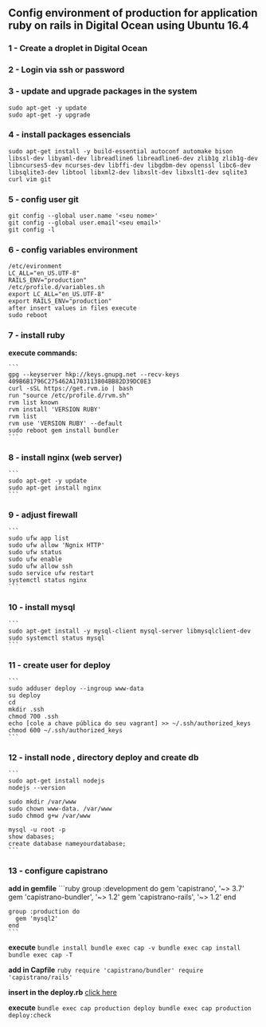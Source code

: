 ## Config environment of production for application ruby on rails in Digital Ocean using Ubuntu 16.4 

### 1 - Create a droplet in Digital Ocean

### 2 - Login via ssh or password

### 3 - update and upgrade packages in the system 
	
	sudo apt-get -y update 
	sudo apt-get -y upgrade 
	

### 4 - install packages essencials
	
	sudo apt-get install -y build-essential autoconf automake bison libssl-dev libyaml-dev libreadline6 libreadline6-dev zlib1g zlib1g-dev libncurses5-dev ncurses-dev libffi-dev libgdbm-dev openssl libc6-dev libsqlite3-dev libtool libxml2-dev libxslt-dev libxslt1-dev sqlite3 curl vim git
	

### 5 - config user git
    
    git config --global user.name '<seu nome>'
    git config --global user.email'<seu email>'
    git config -l

### 6 - config variables environment 
	
	/etc/evironment
	LC_ALL="en_US.UTF-8"
	RAILS_ENV="production"     
	/etc/profile.d/variables.sh
	export LC_ALL="en_US.UTF-8"
	export RAILS_ENV="production"	
	after insert values in files execute 
	sudo reboot

### 7 - install ruby
  
**execute commands:**
	
	```
	gpg --keyserver hkp://keys.gnupg.net --recv-keys 409B6B1796C275462A1703113804BB82D39DC0E3	 
	curl -sSL https://get.rvm.io | bash
	run "source /etc/profile.d/rvm.sh" 
	rvm list known
	rvm install 'VERSION RUBY'
	rvm list
	rvm use 'VERSION RUBY' --default
	sudo reboot gem install bundler
	```

### 8 - install nginx (web server)
	
	```
	sudo apt-get -y update
	sudo apt-get install nginx
	```


### 9 - adjust firewall
	
	```
	sudo ufw app list
	sudo ufw allow 'Ngnix HTTP'
	sudo ufw status
	sudo ufw enable 
	sudo ufw allow ssh
	sudo service ufw restart 
	systemctl status nginx
	```

### 10 - install mysql
	
	```
	sudo apt-get install -y mysql-client mysql-server libmysqlclient-dev
	sudo systemctl status mysql
	```


### 11 - create user for deploy 
	
	```
	sudo adduser deploy --ingroup www-data
	su deploy
	cd 
	mkdir .ssh
	chmod 700 .ssh
	echo [cole a chave pública do seu vagrant] >> ~/.ssh/authorized_keys
	chmod 600 ~/.ssh/authorized_keys
	```


### 12 -  install node , directory deploy and create db
	```
	sudo apt-get install nodejs
	nodejs --version

	sudo mkdir /var/www
	sudo chown www-data. /var/www
	sudo chmod g+w /var/www  

	mysql -u root -p
	show dabases;
	create database nameyourdatabase;
	```

### 13 - configure capistrano
	
**add in gemfile**
	```ruby
	group :development do
	  gem 'capistrano', '~> 3.7'
    gem 'capistrano-bundler', '~> 1.2'
    gem 'capistrano-rails', '~> 1.2'
	end 

	group :production do 
	  gem 'mysql2'
	end
	```
	
**execute**
	```
	bundle install
	bundle exec cap -v
	bundle exec cap install
	bundle exec cap -T
	```

**add in  Capfile**
	```ruby
	require 'capistrano/bundler'
	require 'capistrano/rails'
	```

**insert in the deploy.rb**
	[click here](https://gist.github.com/nelisr/7d201bd6c105fe5d8de4c7d4289155ab)
	
	
**execute**
	```
	bundle exec cap production deploy
	bundle exec cap production deploy:check
	```








